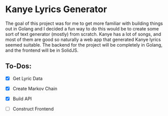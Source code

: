 # Kanye Lyrics Generator

The goal of this project was for me to get more familiar with building things out in Golang
and I decided a fun way to do this would be to create some sort of text generator (mostly)
from scratch. Kanye has a lot of songs, and most of them are good so naturally a web app
that generated Kanye lyrics seemed suitable. The backend for the project will be completely
in Golang, and the frontend will be in SolidJS. 

## To-Dos:
- [x] Get Lyric Data
- [x] Create Markov Chain
- [x] Build API
- [ ] Construct Frontend

